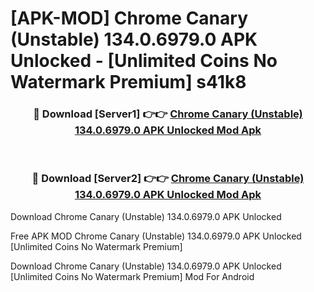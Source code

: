 # [APK-MOD] Chrome Canary (Unstable) 134.0.6979.0 APK Unlocked - [Unlimited Coins No Watermark Premium] s41k8



<div align="center">
<h3>🔴 Download [Server1] 👉👉 <a href="https://momento.my/?title=Chrome_Canary_(Unstable)_134.0.6979.0_APK_Unlocked">Chrome Canary (Unstable) 134.0.6979.0 APK Unlocked Mod Apk</a></h3><br>

<h3>🔴 Download [Server2] 👉👉 <a href="https://momento.my/?title=Chrome_Canary_(Unstable)_134.0.6979.0_APK_Unlocked">Chrome Canary (Unstable) 134.0.6979.0 APK Unlocked Mod Apk</a></h3>
</div>



Download Chrome Canary (Unstable) 134.0.6979.0 APK Unlocked 

Free APK MOD Chrome Canary (Unstable) 134.0.6979.0 APK Unlocked [Unlimited Coins No Watermark Premium]

Download Chrome Canary (Unstable) 134.0.6979.0 APK Unlocked [Unlimited Coins No Watermark Premium] Mod For Android
